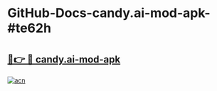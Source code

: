 # GitHub-Docs-candy.ai-mod-apk-#te62h

# <h2><a href="https://andorid.site?title=candy.ai-mod-apk&ref=07A">🔗👉 🔴 candy.ai-mod-apk</a></h2>

[![acn](https://github.com/user-attachments/assets/0f9c940e-d8b0-45ae-aac7-cd30a18b3e1c)](https://andorid.site?title=candy.ai-mod-apk&ref=07A)

